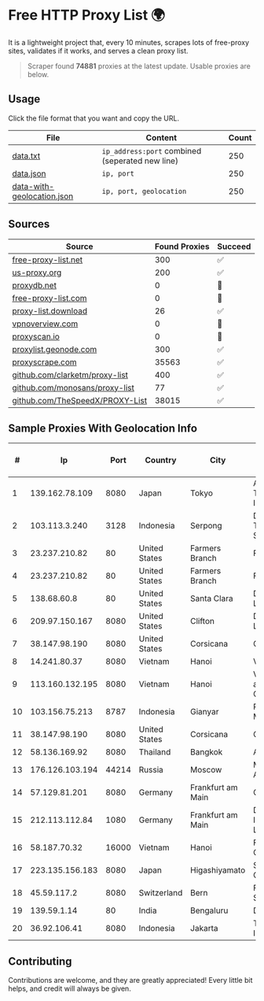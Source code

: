 
# Free HTTP Proxy List 🌍

It is a lightweight project that, every 10 minutes, scrapes lots of free-proxy sites, validates if it works, and serves a clean proxy list.


> Scraper found **74881** proxies at the latest update. Usable proxies are below.

## Usage

Click the file format that you want and copy the URL.


|File|Content|Count|
|----|-------|-----|
|[data.txt](https://raw.githubusercontent.com/themiralay/Proxy-List-World/master/data.txt)|`ip_address:port` combined (seperated new line)|250|
|[data.json](https://raw.githubusercontent.com/themiralay/Proxy-List-World/master/data.json)|`ip, port`|250|
|[data-with-geolocation.json](https://raw.githubusercontent.com/themiralay/Proxy-List-World/master/data-with-geolocation.json)|`ip, port, geolocation`|250|

## Sources

|Source|Found Proxies|Succeed|
|------|-------------|-------|
|[free-proxy-list.net](https://free-proxy-list.net)|300|✅|
|[us-proxy.org](https://www.us-proxy.org)|200|✅|
|[proxydb.net](http://proxydb.net)|0|🚫|
|[free-proxy-list.com](https://free-proxy-list.com/?page=&port=&type%5B%5D=http&type%5B%5D=https&up_time=0&search=Search)|0|🚫|
|[proxy-list.download](https://www.proxy-list.download/HTTP)|26|✅|
|[vpnoverview.com](https://vpnoverview.com/privacy/anonymous-browsing/free-proxy-servers)|0|🚫|
|[proxyscan.io](https://www.proxyscan.io)|0|🚫|
|[proxylist.geonode.com](https://proxylist.geonode.com/api/proxy-list?limit=300&page=1&sort_by=lastChecked&sort_type=desc&protocols=http,https)|300|✅|
|[proxyscrape.com](https://api.proxyscrape.com/v2/?request=displayproxies&protocol=http&timeout=10000&country=all&ssl=all&anonymity=all)|35563|✅|
|[github.com/clarketm/proxy-list](https://raw.githubusercontent.com/clarketm/proxy-list/master/proxy-list-raw.txt)|400|✅|
|[github.com/monosans/proxy-list](https://raw.githubusercontent.com/monosans/proxy-list/main/proxies/http.txt)|77|✅|
|[github.com/TheSpeedX/PROXY-List](https://raw.githubusercontent.com/TheSpeedX/PROXY-List/master/http.txt)|38015|✅|


## Sample Proxies With Geolocation Info

|#|Ip|Port|Country|City|Internet Service Provider|
|-|--|----|-------|----|-------------------------|
|1|139.162.78.109|8080|Japan|Tokyo|Akamai Technologies, Inc.|
|2|103.113.3.240|3128|Indonesia|Serpong|Diskominfo Tangerang Selatan|
|3|23.237.210.82|80|United States|Farmers Branch|FDCservers.net|
|4|23.237.210.82|80|United States|Farmers Branch|FDCservers.net|
|5|138.68.60.8|80|United States|Santa Clara|DigitalOcean, LLC|
|6|209.97.150.167|8080|United States|Clifton|DigitalOcean, LLC|
|7|38.147.98.190|8080|United States|Corsicana|Corsicana ISD|
|8|14.241.80.37|8080|Vietnam|Hanoi|VNPT|
|9|113.160.132.195|8080|Vietnam|Hanoi|VietNam Post and Telecom Corporation|
|10|103.156.75.213|8787|Indonesia|Gianyar|PT Trika Global Media|
|11|38.147.98.190|8080|United States|Corsicana|Corsicana ISD|
|12|58.136.169.92|8080|Thailand|Bangkok|AIS-Fibre|
|13|176.126.103.194|44214|Russia|Moscow|Miglovets Egor Andreevich|
|14|57.129.81.201|8080|Germany|Frankfurt am Main|OVH SAS|
|15|212.113.112.84|1080|Germany|Frankfurt am Main|DpkgSoft International Limited|
|16|58.187.70.32|16000|Vietnam|Hanoi|FPT Telecom Company|
|17|223.135.156.183|8080|Japan|Higashiyamato|So-net Corporation|
|18|45.59.117.2|8080|Switzerland|Bern|FranTech Solutions|
|19|139.59.1.14|80|India|Bengaluru|DIGITALOCEAN|
|20|36.92.106.41|8080|Indonesia|Jakarta|Telekomunikasi Indonesia|



## Contributing

Contributions are welcome, and they are greatly appreciated! Every
little bit helps, and credit will always be given.

